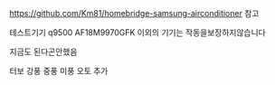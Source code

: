 https://github.com/Km81/homebridge-samsung-airconditioner
참고

테스트기기 q9500 AF18M9970GFK 이외의 기기는 작동을보장하지않습니다 

지금도 된다곤안했음


터보 강풍 중풍 미풍 오토 추가 
